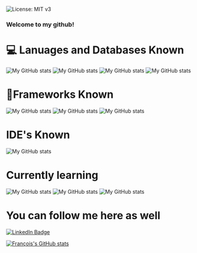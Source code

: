 ![License: MIT v3](https://img.shields.io/badge/Developer-FullStack-red.svg)

### Welcome to my github!

# 💻 Lanuages and Databases Known 
![My GitHub stats](https://img.shields.io/badge/HTML5-E34F26?style=for-the-badge&logo=html5&logoColor=white)
![My GitHub stats](https://img.shields.io/badge/CSS3-1572B6?style=for-the-badge&logo=css3&logoColor=white)
![My GitHub stats](https://img.shields.io/badge/JavaScript-323330?style=for-the-badge&logo=javascript&logoColor=F7DF1E)
![My GitHub stats](https://img.shields.io/badge/-MongoDb-brightgreen?style=for-the-badge=mongodb?style=for-the-badge&logo=appveyore)

# 🚀Frameworks Known 
![My GitHub stats](https://img.shields.io/badge/Node.js-43853D?style=for-the-badge&logo=node-dot-js&logoColor=white)
![My GitHub stats](https://img.shields.io/badge/npm-CB3837?style=for-the-badge&logo=npm&logoColor=white)
![My GitHub stats](https://img.shields.io/badge/Express.js-000000?style=for-the-badge&logo=express&logoColor=white)

# IDE's Known
![My GitHub stats](https://img.shields.io/badge/Visual_Studio_Code-0078D4?style=for-the-badge&logo=visual%20studio%20code&logoColor=white)

# Currently learning
![My GitHub stats](https://img.shields.io/badge/Python-3776AB?style=for-the-badge&logo=python&logoColor=white)
![My GitHub stats](https://img.shields.io/badge/MySQL-00000F?style=for-the-badge&logo=mysql&logoColor=white)
![My GitHub stats](https://img.shields.io/badge/Bootstrap-563D7C?style=for-the-badge&logo=bootstrap&logoColor=white)



# You can follow me here as well
[![LinkedIn Badge](https://img.shields.io/badge/LinkedIn-Profile-informational?style=flat&logo=linkedin&logoColor=white&color=0D76A8)](https://www.linkedin.com/in/DiptiR)



[![François's GitHub stats](https://github-readme-stats.vercel.app/api?username=francoislalibertedavignon&theme=blue-green)](https://github.com/francoislalibertedavignon/github-readme-stats)


<!--
**francoisLaliberteDavignon/francoisLaliberteDavignon** is a ✨ _special_ ✨ repository because its `README.md` (this file) appears on your GitHub profile.

Here are some ideas to get you started:

- 🔭 I’m currently working on ...
- 🌱 I’m currently learning ...
- 👯 I’m looking to collaborate on ...
- 🤔 I’m looking for help with ...
- 💬 Ask me about ...
- 📫 How to reach me: ...
- 😄 Pronouns: ...
- ⚡ Fun fact: ...
-->
